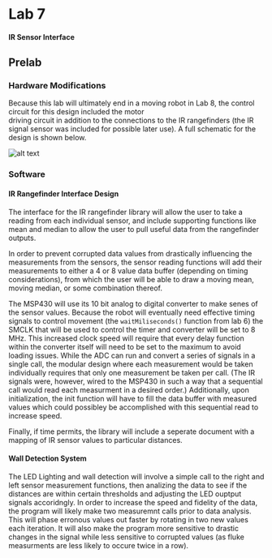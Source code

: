 # Lab 7

#### IR Sensor Interface

## Prelab

### Hardware Modifications

Because this lab will ultimately end in a moving robot in Lab 8, the control circuit for this design included the motor  
driving circuit in addition to the connections to the IR rangefinders (the IR signal sensor was included for possible 
later use). A full schematic for the design is shown below.

![alt text](Schematic)

### Software

#### IR Rangefinder Interface Design

The interface for the IR rangefinder library will allow the user to take a reading from each individual sensor, and 
include supporting functions like mean and median to allow the user to pull useful data from the rangefinder outputs. 

In order to prevent corrupted data values from drastically influencing the measurements from the sensors, the sensor 
reading functions will add their measurements to either a 4 or 8 value data buffer (depending on timing 
considerations), from which the user will be able to draw a moving mean, moving median, or some combination thereof.

The MSP430 will use its 10 bit analog to digital converter to make senes of the sensor values. Because the robot will
eventually need effective timing signals to control movement (the `waitMiliseconds()` function from lab 6) the SMCLK 
that will be used to control the timer and converter will be set to 8 MHz. This increased clock speed will require 
that every delay function within the converter itself will need to be set to the maximum to avoid loading issues. 
While the ADC can run and convert a series of signals in a single call, the modular design where each measurement 
would be taken individually requires that only one measurement be taken per call. (The IR signals were, however, wired
to the MSP430 in such a way that a sequential call would read each measurment in a desired order.) Additionally, upon 
initialization, the init function will have to fill the data buffer with measured values which could possibley be 
accomplished with this sequential read to increase speed.

Finally, if time permits, the library will include a seperate document with a mapping of IR sensor values to 
particular distances. 

#### Wall Detection System

The LED Lighting and wall detection will involve a simple call to the right and left sensor measurement functions, 
then analizing the data to see if the distances are within certain thresholds and adjusting the LED ouptput signals
accoridngly. In order to increase the speed and fidelity of the data, the program will likely make two measuremnt 
calls prior to data analysis. This will phase erronous values out faster by rotating in two new values each iteration.
It will also make the program more sensitive to drastic changes in the signal while less sensitive to corrupted values
(as fluke measurments are less likely to occure twice in a row).
